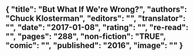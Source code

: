 {
 "title": "But What If We're Wrong?",
 "authors": "Chuck Klosterman",
 "editors": "",
 "translator": "",
 "date": "2017-01-08",
 "rating": "",
 "re-read": "",
 "pages": "288",
 "non-fiction": "TRUE",
 "comic": "",
 "published": "2016",
 "image": ""
}
---

